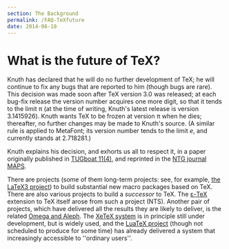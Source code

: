 ```yaml
---
section: The Background
permalink: /FAQ-TeXfuture
date: 2014-06-10
---
```


# What is the future of TeX?

Knuth has declared that he will do no further development of TeX;
he will continue to fix any bugs that are reported to him (though
bugs are rare).  This decision was made soon after
TeX version&nbsp;3.0 was released; at each bug-fix release
the version number acquires one more digit, so that it tends to the
limit&nbsp;&pi; (at the time of writing, Knuth's latest release
is version 3.1415926).  Knuth wants TeX to be frozen at
version&nbsp;&pi; when he dies; thereafter, no further changes
may be made to Knuth's source.  (A similar rule is applied to MetaFont;
its version number tends to the limit&nbsp;_e_, and currently
stands at 2.718281.)

Knuth explains his decision, and exhorts us all to respect it, in a
paper originally published in 
[TUGboat 11(4)](http://tug.org/TUGboat/Articles/tb11-4/tb30knut.pdf),
and reprinted in the 
[NTG journal MAPS](http://www.ntg.nl/maps/pdf/5_34.pdf).

There are projects (some of them long-term
projects: see, for example,
[the LaTeX3 project](FAQ-LaTeX3.md))
to build substantial new macro packages based on TeX.  There are
also various projects to build a _successor_ to TeX.  The
[&epsilon;-TeX](FAQ-etex.md) extension to TeX itself arose from such a
project (NTS).  Another pair of projects, which have delivered
all the results they are likely to deliver, is the
related 
[Omega and Aleph](FAQ-omegaleph.md).  The 
[XeTeX system](FAQ-xetex.md) is in principle still under
development, but is widely used, and the 
[LuaTeX project](FAQ-luatex.md) (though not scheduled to produce
for some time) has already delivered a system that increasingly
accessible to ''ordinary users''.

